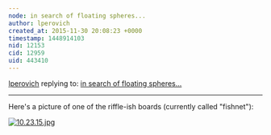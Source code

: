 ```yaml
---
node: in search of floating spheres...
author: lperovich
created_at: 2015-11-30 20:08:23 +0000
timestamp: 1448914103
nid: 12153
cid: 12959
uid: 443410
---
```




[lperovich](../profile/lperovich) replying to: [in search of floating spheres...](../notes/lperovich/08-17-2015/in-search-of-floating-spheres)

----
Here's a picture of one of the riffle-ish boards (currently called "fishnet"):


[![10.23.15.jpg](//i.publiclab.org/system/images/photos/000/013/094/medium/10.23.15.jpg)](//i.publiclab.org/system/images/photos/000/013/094/original/10.23.15.jpg)

